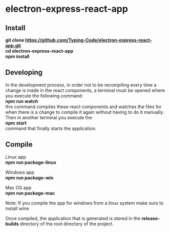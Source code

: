 # electron-express-react-app

## Install
<b>git clone https://github.com/Typing-Code/electron-express-react-app.git</b><br>
<b>cd electron-express-react-app</b><br>
<b>npm install</b>

## Developing
In the development process, in order not to be recompiling every time a change is made in the react components, a terminal must be opened where you execute the following command:<br>
<b>npm run watch</b><br>
this command compiles these react components and watches the files for when there is a change to compile it again without having to do it manually.
Then in another terminal you execute the <br>
<b>npm start</b> <br>
command that finally starts the application.

## Compile
Linux app<br>
<b>npm run package-linux</b>

Windows app<br>
<b>npm run package-win</b>

Mac OS app<br>
<b>npm run package-mac</b>

Note: If you compile the app for windows from a linux system make sure to install wine 

Once compiled, the application that is generated is stored in the <b>release-builds</b> directory of the root directory of the project.